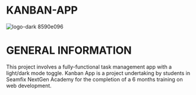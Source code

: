 # KANBAN-APP
 
 ![logo-dark 8590e096](https://user-images.githubusercontent.com/105063166/208995454-ba7112c0-591c-4d44-a434-1cd080679176.png)


# GENERAL INFORMATION

This project involves a fully-functional task management app with a light/dark mode toggle. Kanban App is a project undertaking by students in Seamfix NextGen Academy for the completion of a 6 months training on web development.

